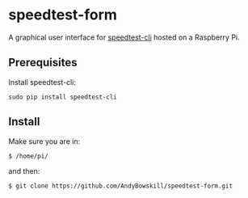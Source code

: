 # speedtest-form

A graphical user interface for [speedtest-cli](https://github.com/sivel/speedtest-cli) hosted on a Raspberry Pi.

## Prerequisites

Install speedtest-cli:
```
sudo pip install speedtest-cli
```

## Install

Make sure you are in:
```
$ /home/pi/
```
and then:
```
$ git clone https://github.com/AndyBowskill/speedtest-form.git
```

